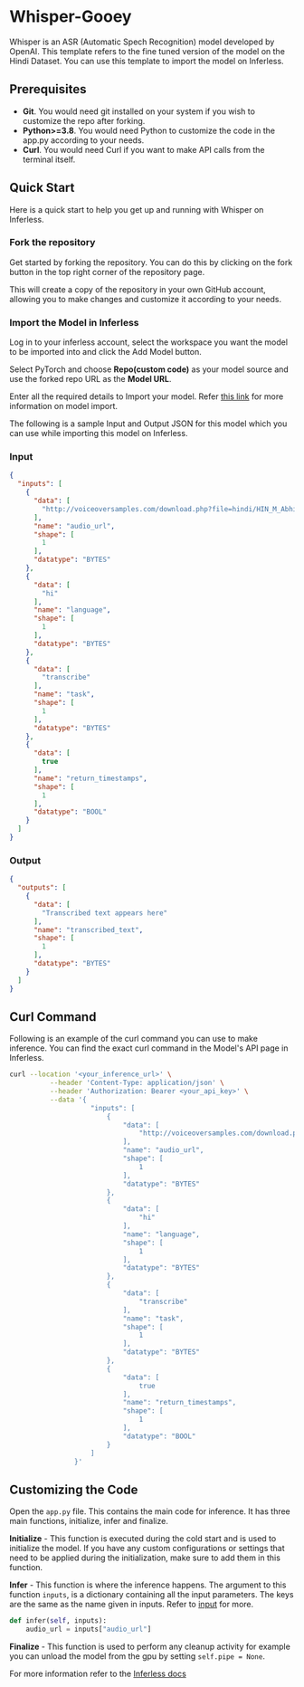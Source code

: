 # Whisper-Gooey

Whisper is an ASR (Automatic Spech Recognition) model developed by OpenAI. This template refers to the fine tuned version of the model on the Hindi Dataset. You can use this template to import the model on Inferless.

## Prerequisites
- **Git**. You would need git installed on your system if you wish to customize the repo after forking.
- **Python>=3.8**. You would need Python to customize the code in the app.py according to your needs.
- **Curl**. You would need Curl if you want to make API calls from the terminal itself.

## Quick Start
Here is a quick start to help you get up and running with Whisper on Inferless.

### Fork the repository
Get started by forking the repository. You can do this by clicking on the fork button in the top right corner of the repository page.

This will create a copy of the repository in your own GitHub account, allowing you to make changes and customize it according to your needs.

### Import the Model in Inferless
Log in to your inferless account, select the workspace you want the model to be imported into and click the Add Model button.

Select PyTorch and choose **Repo(custom code)** as your model source and use the forked repo URL as the **Model URL**.

Enter all the required details to Import your model. Refer [this link](https://docs.inferless.com/integrations/github-custom-code) for more information on model import.

The following is a sample Input and Output JSON for this model which you can use while importing this model on Inferless.

### Input
```json
{
  "inputs": [
    {
      "data": [
        "http://voiceoversamples.com/download.php?file=hindi/HIN_M_AbhishekS.mp3"
      ],
      "name": "audio_url",
      "shape": [
        1
      ],
      "datatype": "BYTES"
    },
    {
      "data": [
        "hi"
      ],
      "name": "language",
      "shape": [
        1
      ],
      "datatype": "BYTES"
    },
    {
      "data": [
        "transcribe"
      ],
      "name": "task",
      "shape": [
        1
      ],
      "datatype": "BYTES"
    },
    {
      "data": [
        true
      ],
      "name": "return_timestamps",
      "shape": [
        1
      ],
      "datatype": "BOOL"
    }
  ]
}
```

### Output
```json
{
  "outputs": [
    {
      "data": [
        "Transcribed text appears here"
      ],
      "name": "transcribed_text",
      "shape": [
        1
      ],
      "datatype": "BYTES"
    }
  ]
}
```

## Curl Command
Following is an example of the curl command you can use to make inference. You can find the exact curl command in the Model's API page in Inferless.

```bash
curl --location '<your_inference_url>' \
          --header 'Content-Type: application/json' \
          --header 'Authorization: Bearer <your_api_key>' \
          --data '{
                    "inputs": [
                        {
                            "data": [
                                "http://voiceoversamples.com/download.php?file=hindi/HIN_M_AbhishekS.mp3"
                            ],
                            "name": "audio_url",
                            "shape": [
                                1
                            ],
                            "datatype": "BYTES"
                        },
                        {
                            "data": [
                                "hi"
                            ],
                            "name": "language",
                            "shape": [
                                1
                            ],
                            "datatype": "BYTES"
                        },
                        {
                            "data": [
                                "transcribe"
                            ],
                            "name": "task",
                            "shape": [
                                1
                            ],
                            "datatype": "BYTES"
                        },
                        {
                            "data": [
                                true
                            ],
                            "name": "return_timestamps",
                            "shape": [
                                1
                            ],
                            "datatype": "BOOL"
                        }
                    ]
                }'
```

## Customizing the Code
Open the `app.py` file. This contains the main code for inference. It has three main functions, initialize, infer and finalize.

**Initialize** -  This function is executed during the cold start and is used to initialize the model. If you have any custom configurations or settings that need to be applied during the initialization, make sure to add them in this function.

**Infer** - This function is where the inference happens. The argument to this function `inputs`, is a dictionary containing all the input parameters. The keys are the same as the name given in inputs. Refer to [input](#input) for more.

```python
def infer(self, inputs):
    audio_url = inputs["audio_url"]
```

**Finalize** - This function is used to perform any cleanup activity for example you can unload the model from the gpu by setting `self.pipe = None`.


For more information refer to the [Inferless docs](https://docs.inferless.com/)
